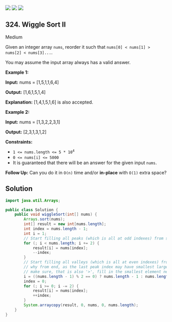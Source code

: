 [![](https://img.shields.io/github/stars/javadev/LeetCode-in-Java?label=Stars&style=flat-square)](https://github.com/javadev/LeetCode-in-Java)
[![](https://img.shields.io/github/forks/javadev/LeetCode-in-Java?label=Fork%20me%20on%20GitHub%20&style=flat-square)](https://github.com/javadev/LeetCode-in-Java/fork)
[![](https://img.shields.io/badge/-LeetCode%20in%20Kotlin-blue?style=flat-square)](https://github.com/javadev/LeetCode-in-Kotlin)

## 324\. Wiggle Sort II

Medium

Given an integer array `nums`, reorder it such that `nums[0] < nums[1] > nums[2] < nums[3]...`.

You may assume the input array always has a valid answer.

**Example 1:**

**Input:** nums = [1,5,1,1,6,4]

**Output:** [1,6,1,5,1,4]

**Explanation:** [1,4,1,5,1,6] is also accepted. 

**Example 2:**

**Input:** nums = [1,3,2,2,3,1]

**Output:** [2,3,1,3,1,2] 

**Constraints:**

*   <code>1 <= nums.length <= 5 * 10<sup>4</sup></code>
*   `0 <= nums[i] <= 5000`
*   It is guaranteed that there will be an answer for the given input `nums`.

**Follow Up:** Can you do it in `O(n)` time and/or **in-place** with `O(1)` extra space?

## Solution

```java
import java.util.Arrays;

public class Solution {
    public void wiggleSort(int[] nums) {
        Arrays.sort(nums);
        int[] result = new int[nums.length];
        int index = nums.length - 1;
        int i = 1;
        // Start filling all peaks (which is all at odd indexes) from start
        for (; i < nums.length; i += 2) {
            result[i] = nums[index];
            --index;
        }
        // Start filling all valleys (which is all at even indexes) from end
        // why from end, as the last peak index may have smallest largest value, so to
        // make sure, that is also '>', fill in the smallest element near it.
        i = ((nums.length - 1) % 2 == 0) ? nums.length - 1 : nums.length - 2;
        index = 0;
        for (; i >= 0; i -= 2) {
            result[i] = nums[index];
            ++index;
        }
        System.arraycopy(result, 0, nums, 0, nums.length);
    }
}
```